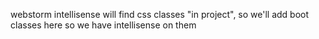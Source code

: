 webstorm intellisense will find css classes "in project", so we'll add boot classes here so we have intellisense on them
